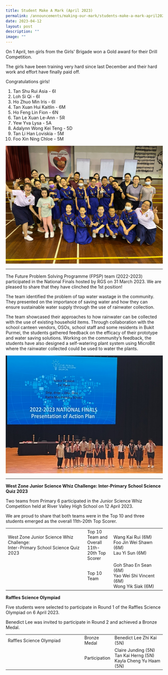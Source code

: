 ```yaml
---
title: Student Make A Mark (April 2023)
permalink: /announcements/making-our-mark/students-make-a-mark-april2023/
date: 2023-04-12
layout: post
description: ""
image: ""
---
```

On 1 April, ten girls from the Girls' Brigade won a Gold award for their Drill Competition.

The girls have been training very hard since last December and their hard work and effort have finally paid off.

Congratulations girls!

1. Tan Shu Rui Asia - 6I
2. Loh Si Qi - 6I
3. Ho Zhuo Min Iris - 6I
4. Tan Xuan Hui Kaitlin - 6M
5. Ho Feng Lin Fion - 6N
6. Tan Le Xuan Le-Ann - 5R
7. Yew Yva Lysa - 5A
8. Adalynn Wong Kei Teng - 5D
9. Tan Li Han Loviskia - 5M
10. Foo Xin Ning Chloe - 5M

![](/images/gb-gold-2023.jpeg)

<hr>

The Future Problem Solving Programme (FPSP) team (2022-2023) participated in the National Finals hosted by RGS on 31 March 2023. We are pleased to share that they have clinched the 1st position!

The team identified the problem of tap water wastage in the community. They presented on the importance of saving water and how they can ensure sustainable water supply through the use of rainwater collection.

The team showcased their approaches to how rainwater can be collected with the use of existing household items. Through collaboration with the school canteen vendors, OSOs, school staff and some residents in Bukit Purmei, the students gathered feedback on the efficacy of their prototype and water saving solutions. Working on the community’s feedback, the students have also designed a self-watering plant system using MicroBit where the rainwater collected could be used to water the plants.

![](/images/img_8738.jpg)

<hr>
       
**West Zone Junior Science Whiz Challenge: Inter-Primary School Science Quiz 2023**

Two teams from Primary 6 participated in the Junior Science Whiz Competition held at River Valley High School on 12 April 2023.

We are proud to share that both teams were in the Top 10 and three students emerged as the overall 11th-20th Top Scorer.

<table>
<tbody>
<tr>
<td width="304">West Zone Junior Science Whiz Challenge:<br>
  Inter-Primary School Science Quiz 2023</td>
<td width="79">Top 10  Team and <br>
  Overall 11th-20th Top Scorer</td>
<td width="186">Wang  Kai Rui&nbsp;(6M)<br>
  Foo  Jin Wei Shawn (6M)<br>
  Lau Yi Sun (6M)</td>
</tr>
<tr>
<td>&nbsp;</td>
<td>Top 10  Team </td>
<td>Goh Shao En Sean (6M)<br>
  Yao Wei Shi Vincent (6M)<br>
  Wong Yik Siak (6M)</td>
</tr>
</tbody>
</table>

**Raffles Science Olympiad**

Five students were selected to participate in Round 1 of the Raffles Science Olympiad on 6 April 2023.

Benedict Lee was invited to participate in Round 2 and achieved a Bronze Medal.

<table>
<tbody>
<tr>
<td width="304">Raffles Science Olympiad</td>
<td width="79">Bronze Medal</td>
<td width="186">Benedict Lee Zhi Kai (5N)</td>
</tr>
<tr>
<td>&nbsp;</td>
<td>Participation </td>
<td>Claire Junding (5N)<br>
  Tan Kai Herng (5N)<br>
  Kayla Cheng Yu Haam (5N)</td>
</tr>
</tbody>
</table>